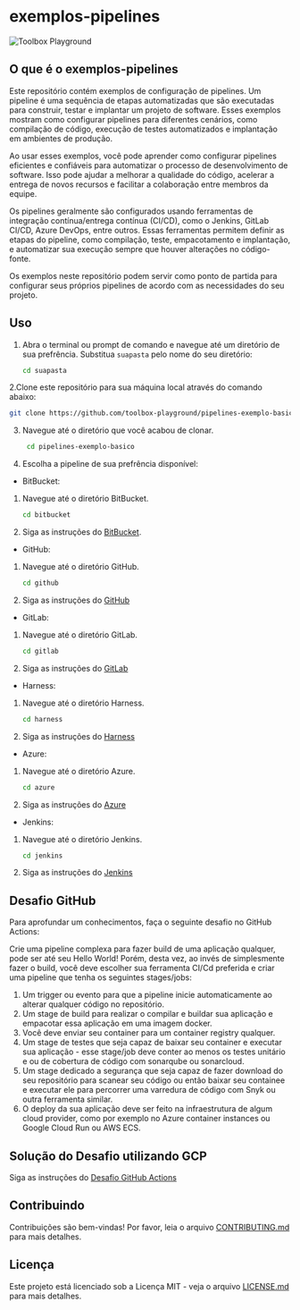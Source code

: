 # exemplos-pipelines

![Toolbox Playground](img/toolbox-playground.png)

## O que é o exemplos-pipelines

Este repositório contém exemplos de configuração de pipelines. Um pipeline é uma sequência de etapas automatizadas que são executadas para construir, testar e implantar um projeto de software. Esses exemplos mostram como configurar pipelines para diferentes cenários, como compilação de código, execução de testes automatizados e implantação em ambientes de produção.

Ao usar esses exemplos, você pode aprender como configurar pipelines eficientes e confiáveis para automatizar o processo de desenvolvimento de software. Isso pode ajudar a melhorar a qualidade do código, acelerar a entrega de novos recursos e facilitar a colaboração entre membros da equipe.

Os pipelines geralmente são configurados usando ferramentas de integração contínua/entrega contínua (CI/CD), como o Jenkins, GitLab CI/CD, Azure DevOps, entre outros. Essas ferramentas permitem definir as etapas do pipeline, como compilação, teste, empacotamento e implantação, e automatizar sua execução sempre que houver alterações no código-fonte.

Os exemplos neste repositório podem servir como ponto de partida para configurar seus próprios pipelines de acordo com as necessidades do seu projeto.

## Uso

1. Abra o terminal ou prompt de comando e navegue até um diretório de sua prefrência. Substitua `suapasta` pelo nome do seu diretório:
   ```bash
   cd suapasta
   ```

2.Clone este repositório para sua máquina local através do comando abaixo:
```bash
git clone https://github.com/toolbox-playground/pipelines-exemplo-basico
```

3. Navegue até o diretório que você acabou de clonar.

   ```bash
    cd pipelines-exemplo-basico
   ```

4. Escolha a pipeline de sua prefrência disponível:

- BitBucket:

1. Navegue até o diretório BitBucket.
   ```bash
   cd bitbucket
   ```
2. Siga as instruções do [BitBucket](./bitbucket/README.md).

- GitHub:

1. Navegue até o diretório GitHub.
   ```bash
   cd github
   ```
2. Siga as instruções do [GitHub](./github/README.md)

- GitLab:

1. Navegue até o diretório GitLab.
   ```bash
   cd gitlab
   ```
2. Siga as instruções do [GitLab](./gitlab/README.md)

- Harness:

1. Navegue até o diretório Harness.
   ```bash
   cd harness
   ```
2. Siga as instruções do [Harness](./harness/README.md)

- Azure:

1. Navegue até o diretório Azure.
   ```bash
   cd azure
   ```
2. Siga as instruções do [Azure](./azure/README.md)

- Jenkins: 

1. Navegue até o diretório Jenkins.
   ```bash
   cd jenkins
   ```
2. Siga as instruções do [Jenkins](./jenkins/README.md)

## Desafio GitHub

Para aprofundar um conhecimentos, faça o seguinte desafio no GitHub Actions:

Crie uma pipeline complexa para fazer build de uma aplicação qualquer, pode ser até seu Hello World! Porém, desta vez, ao invés de simplesmente fazer o build, você deve escolher sua ferramenta CI/Cd preferida e criar uma pipeline que tenha os seguintes stages/jobs:
1. Um trigger ou evento para que a pipeline inicie automaticamente ao alterar qualquer código no repositório.
2. Um stage de build para realizar o compilar e buildar sua aplicação e empacotar essa aplicação em uma imagem docker.
3. Você deve enviar seu container para um container registry qualquer.
4. Um stage de testes que seja capaz de baixar seu container e executar sua aplicação - esse stage/job deve conter ao menos os testes unitário e ou de cobertura de código com sonarqube ou sonarcloud.
5. Um stage dedicado a segurança que seja capaz de fazer download do seu repositório para scanear seu código ou então baixar seu containee e executar ele para percorrer uma varredura de código com Snyk ou outra ferramenta similar.
6. O deploy da sua aplicação deve ser feito na infraestrutura de algum cloud provider, como por exemplo no Azure container instances ou Google Cloud Run ou AWS ECS.

## Solução do Desafio utilizando GCP

Siga as instruções do [Desafio GitHub Actions](./challenges/github/README.md)

## Contribuindo

Contribuições são bem-vindas! Por favor, leia o arquivo [CONTRIBUTING.md](CONTRIBUTING.md) para mais detalhes.

## Licença

Este projeto está licenciado sob a Licença MIT - veja o arquivo [LICENSE.md](LICENSE.md) para mais detalhes.
